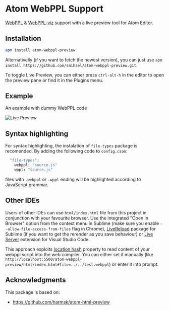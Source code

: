 # Atom WebPPL Support

[WebPPL](http://webppl.org/) & [WebPPL-viz](http://probmods.github.io/webppl-viz/) support with a live preview tool for Atom Editor.

## Installation
```bash
apm install atom-webppl-preview
```

Alternativelly (if you want to fetch the newest version), you can just use `apm install https://github.com/smihael/atom-webppl-preview.git`.

To toggle Live Preview, you can either press `ctrl-alt-h` in the editor to open the preview pane or find it in the Plugins menu.

## Example
An example with dummy WebPPL code

![Live Preview](https://raw.githubusercontent.com/smihael/atom-webppl-preview/master/webppl-atom.gif)

## Syntax highlighting
For syntax highlighting, the instalation of `file-types` package is recomended. By adding the following code to `config.cson`:
```coffeescript
  "file-types":
    webppl: "source.js"
    wppl: "source.js"
```
files with `.webppl` or `.wppl` ending will be highlighted according to JavaScript grammar.

## Other IDEs
Users of other IDEs can use `html/index.html` file from this project in conjunction with your favourite browser. Use the integrated "Open in Browser" option from the context menu in Sublime (make sure you enable `--allow-file-access-from-files` flag in Chrome), [LiveReload](https://packagecontrol.io/packages/LiveReload) package for Sublime (if you want to get the rerender as you save behaviour) or [Live Server](https://marketplace.visualstudio.com/items?itemName=ritwickdey.LiveServer) extension for Visual Studio Code.

This approach exploits [location hash](https://www.w3schools.com/jsref/prop_loc_hash.asp) property to read content of your webppl script into the web compiler.  You can either set it manually (like `http://localhost:5500/atom-webppl-preview/html/index.html#file=../../test.webppl`) or enter it into prompt.

## Acknowledgments
This package is based on:
- https://github.com/harmsk/atom-html-preview
